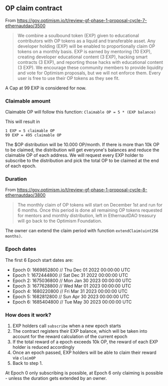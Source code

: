 ## OP claim contract

From https://gov.optimism.io/t/review-gf-phase-1-proposal-cycle-7-ethernautdao/3500

> We combine a soulbound token (EXP) given to educational contributors with OP tokens as a liquid and transferable asset.
> Any developer holding (EXP) will be enabled to proportionally claim OP tokens on a monthly basis.
> EXP is earned by mentoring (10 EXP), creating developer educational content (3 EXP), hacking smart contracts (3 EXP), and reporting those hacks with educational content (3 EXP). We encourage these community members to provide liquidity and vote for Optimism proposals, but we will not enforce them. Every user is free to use their OP tokens as they see fit.

A Cap at 99 EXP is considered for now.

### Claimable amount

Claimable OP will follow this function:
`Claimable OP = 5 * (EXP balance)`

This will result in

```
1 EXP = 5 claimable OP
99 EXP = 495 claimable OP
```

The $OP distribution will be 10.000 OP/month. If there is more than 10k OP to be claimed, the distribution will get everyone's balances and reduce the claimable OP of each address. We will request every EXP holder to subscribe to the distribution and pick the total OP to be claimed at the end of each epoch.  

### Duration

From https://gov.optimism.io/t/review-gf-phase-1-proposal-cycle-8-ethernautdao/3800

> The monthly claim of OP tokens will start on December 1st and run for 6 months. Once this period is done all remaining OP tokens requested for mentors and monthly distribution, left in EthernautDAO treasury will go back to the Optimism Foundation.

The owner can extend the claim period with function `extendClaim(uint256 months)`.

### Epoch dates

The first 6 Epoch start dates are:

- Epoch 0: 1669852800 // Thu Dec 01 2022 00:00:00 UTC
- Epoch 1: 1672444800 // Sat Dec 31 2022 00:00:00 UTC
- Epoch 2: 1675036800 // Mon Jan 30 2023 00:00:00 UTC
- Epoch 3: 1677628800 // Wed Mar 01 2023 00:00:00 UTC
- Epoch 4: 1680220800 // Fri Mar 31 2023 00:00:00 UTC
- Epoch 5: 1682812800 // Sun Apr 30 2023 00:00:00 UTC
- Epoch 6: 1685404800 // Tue May 30 2023 00:00:00 UTC

### How does it work?

1. EXP holders call `subscribe` when a new epoch starts
2. The contract registers their EXP balance, which will be taken into account for the reward calculation of the current epoch
3. If the total reward of a epoch exceeds 10k OP, the reward of each EXP holder is reduced accordingly
4. Once an epoch passed, EXP holders will be able to claim their reward via `claimOP`
5. Back to step 1.

At Epoch 0 only subscribing is possible, at Epoch 6 only claiming is possible - unless the duration gets extended by an owner.
